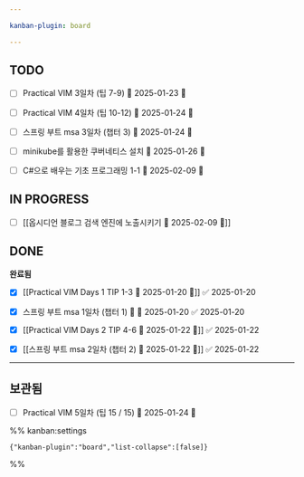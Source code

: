 ```yaml
---

kanban-plugin: board

---
```


## TODO

- [ ] Practical VIM 3일차 (팁 7-9)  📅 2025-01-23 🔽
- [ ] Practical VIM 4일차 (팁 10-12) 📅 2025-01-24 🔽
- [ ] 스프링 부트 msa 3일차 (챕터 3) 📅 2025-01-24 🔽
- [ ] minikube를 활용한 쿠버네티스 설치 📅 2025-01-26 🔺
- [ ] C#으로 배우는 기초 프로그래밍 1-1 📅 2025-02-09 🔺


## IN PROGRESS

- [ ] [[옵시디언 블로그 검색 엔진에 노출시키기 📅 2025-02-09 🔺]]


## DONE

**완료됨**
- [x] [[Practical VIM Days 1 TIP 1-3 📅 2025-01-20 🔽]] ✅ 2025-01-20
- [x] 스프링 부트 msa 1일차 (챕터 1) 🔽 📅 2025-01-20 ✅ 2025-01-20
- [x] [[Practical VIM Days 2 TIP 4-6 📅 2025-01-22 🔽]] ✅ 2025-01-22
- [x] [[스프링 부트 msa 2일차 (챕터 2) 📅 2025-01-22 🔽]] ✅ 2025-01-22


***

## 보관됨

- [ ] Practical VIM 5일차 (팁 15 / 15) 📅 2025-01-24 🔽

%% kanban:settings
```
{"kanban-plugin":"board","list-collapse":[false]}
```
%%